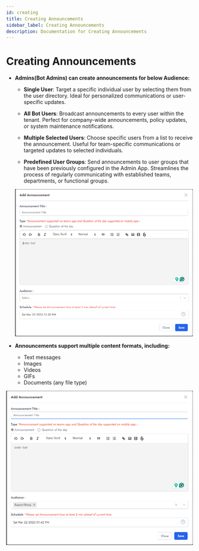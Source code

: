 ```yaml
---
id: creating
title: Creating Announcements
sidebar_label: Creating Announcements
description: Documentation for Creating Announcements
---
```


# Creating Announcements

- **Admins(Bot Admins) can create announcements for below Audience:**
  - **Single User**: Target a specific individual user by selecting them from the user directory. Ideal for personalized communications or user-specific updates.

  - **All Bot Users**: Broadcast announcements to every user within the tenant. Perfect for company-wide announcements, policy updates, or system maintenance notifications.
  
  - **Multiple Selected Users**: Choose specific users from a list to receive the announcement. Useful for team-specific communications or targeted updates to selected individuals.
  
  - **Predefined User Groups**: Send announcements to user groups that have been previously configured in the Admin App. Streamlines the process of regularly communicating with established teams, departments, or functional groups.
  


  ![Create Announcement](../../static/img/Announcements/Create_Announcement.png)


- **Announcements support multiple content formats, including:**
  - Text messages
  - Images
  - Videos
  - GIFs
  - Documents (any file type)


![Group Announcement](../../static/img/Announcements/Group_Announcement.png)